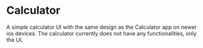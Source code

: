 # Calculator

A simple calculator UI with the same design as the Calculator app on newer ios devices. The calculator currently does not have any functionalities, only the UI.